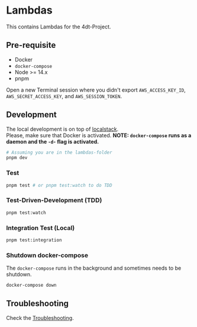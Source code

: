 # Lambdas

This contains Lambdas for the 4dt-Project.

## Pre-requisite

- Docker
- `docker-compose`
- Node >= 14.x
- pnpm

Open a new Terminal session where you didn't export `AWS_ACCESS_KEY_ID`, `AWS_SECRET_ACCESS_KEY`, and `AWS_SESSION_TOKEN`.

## Development

The local development is on top of [localstack](https://onexlab-io.medium.com/localstack-dynamodb-8befdaac802b).<br/>
Please, make sure that Docker is activated.
**NOTE: `docker-compose` runs as a daemon and the `-d`- flag is activated.**

```bash
# Assuming you are in the lambdas-folder
pnpm dev
```

### Test

```bash
pnpm test # or pnpm test:watch to do TDD
```

### Test-Driven-Development (TDD)

```bash
pnpm test:watch
```

### Integration Test (Local)

```bash
pnpm test:integration
```

### Shutdown docker-compose

The `docker-compose` runs in the background and sometimes needs to be shutdown.

```bash
docker-compose down
```

## Troubleshooting

Check the [Troubleshooting](../docs/about/TROUBLESHOOTING.md#local-development).
